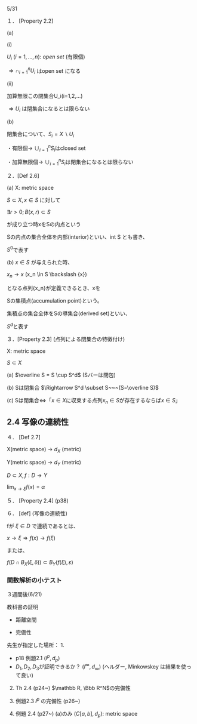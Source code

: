 5/31

１． [Property 2.2]

(a)

(i)

$U_i ~ (i = 1, ..., n):~ open~set$ (有限個)

$\Rightarrow \cap_{i=1}^n U_i$ はopen set になる

(ii)

加算無限この閉集合U_i(i=1,2,...)

$\Rightarrow U_i$ は閉集合になるとは限らない

(b)

閉集合について、$S_i = X \backslash U_i$

・有限個→ $\cup_{i=1}^n S_i$はclosed set

・加算無限個→ $\cup_{i=1}^n S_i$は閉集合になるとは限らない

２．[Def 2.6]

(a) X: metric space

$S\subset X, x\in S$ に対して

$\exists r > 0; B(x, r) \subset S$

が成り立つ時xをSの内点という

Sの内点の集合全体を内部(interior)といい、int S とも書き、

$S^0$で表す

(b) $x \in S$ が与えられた時、

$x_n \rightarrow x$ (x_n \in S \backslash \{x\})

となる点列{x_n}が定義できるとき、xを

Sの集積点(accumulation point)という。

集積点の集合全体をSの導集合(derived set)といい、

$S^d$と表す

３．[Property 2.3] (点列による閉集合の特徴付け)

X: metric space

$S \subset X$

(a) $\overline S = S \cup S^d$ (Sバーは閉包)

(b) Sは閉集合 $\Rightarrow S^d \subset S~~~(S=\overline S)$

(c) Sは閉集合⇔「$x\in X$に収束する点列$x_n\in S$が存在するならば$x\in S$」


## 2.4 写像の連続性

４． [Def 2.7]

X(metric space) -> $d_X$ (metric)

Y(metric space) -> $d_Y$ (metric)

$D\subset X, f: D\rightarrow Y$

$\displaystyle \lim_{x\rightarrow \xi}f(x)=\alpha$

５． [Property 2.4] (p38)

６． [def] (写像の連続性)

fが $\xi \in D$ で連続であるとは、

$x\rightarrow\xi \Rightarrow f(x) \rightarrow f(\xi )$

または、

$f(D\cap B_X(\xi ,\delta)) \subset B_Y(f(\xi ), \varepsilon)$

### 関数解析の小テスト

３週間後(6/21)

教科書の証明

* 距離空間

* 完備性

先生が指定した場所：
1.
  - p18 例題2.1 $(l^p, d_p)$
  - $D_1, D_2, D_3$が証明できるか？ $(l^∞, d_∞)$
  (ヘルダー, Minkowskey は結果を使って良い)
2. Th 2.4 (p24~)
  $\mathbb R, \Bbb R^N$の完備性
2. 例題2.3 $l^p$ の完備性 (p26~)

4. 例題 2.4 (p27~) (a)のみ
  $(C[a,b],d_p)$: metric space

